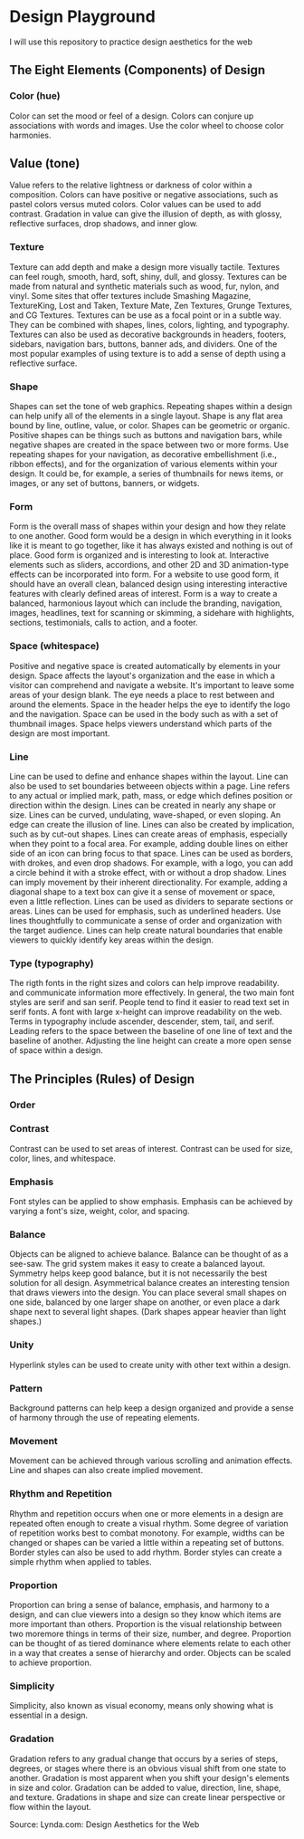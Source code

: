 # Design Playground
I will use this repository to practice design aesthetics for the web

## The Eight Elements (Components) of Design
### Color (hue)
Color can set the mood or feel of a design. Colors can conjure up associations with words and images. Use the color wheel to choose color harmonies.

## Value (tone)
Value refers to the relative lightness or darkness of color within a composition. Colors can have positive or negative associations, such as pastel colors versus muted colors. Color values can be used to add contrast. Gradation in value can give the illusion of depth, as with glossy, reflective surfaces, drop shadows, and inner glow.

### Texture
Texture can add depth and make a design more visually tactile. Textures can feel rough, smooth, hard, soft, shiny, dull, and glossy. Textures can be made from natural and synthetic materials such as wood, fur, nylon, and vinyl. Some sites that offer textures include Smashing Magazine, TextureKing, Lost and Taken, Texture Mate, Zen Textures, Grunge Textures, and CG Textures. Textures can be use as a focal point or in a subtle way. They can be combined with shapes, lines, colors, lighting, and typography. Textures can also be used as decorative backgrounds in headers, footers, sidebars, navigation bars, buttons, banner ads, and dividers. One of the most popular examples of using texture is to add a sense of depth using a reflective surface.

### Shape
Shapes can set the tone of web graphics. Repeating shapes within a design can help unify all of the elements in a single layout. Shape is any flat area bound by line, outline, value, or color. Shapes can be geometric or organic. Positive shapes can be things such as buttons and navigation bars, while negative shapes are created in the space between two or more forms. Use repeating shapes for your navigation, as decorative embellishment (i.e., ribbon effects), and for the organization of various elements within your design. It could be, for example, a series of thumbnails for news items, or images, or any set of buttons, banners, or widgets.

### Form
Form is the overall mass of shapes within your design and how they relate to one another. Good form would be a design in which everything in it looks like it is meant to go together, like it has always existed and nothing is out of place. Good form is organized and is interesting to look at. Interactive elements such as sliders, accordions, and other 2D and 3D animation-type effects can be incorporated into form. For a website to use good form, it should have an overall clean, balanced design using interesting interactive features with clearly defined areas of interest. Form is a way to create a balanced, harmonious layout which can include the branding, navigation, images, headlines, text for scanning or skimming, a sidehare with highlights, sections, testimonials, calls to action, and a footer.

### Space (whitespace)
Positive and negative space is created automatically by elements in your design. Space affects the layout's organization and the ease in which a visitor can comprehend and navigate a website. It's important to leave some areas of your design blank. The eye needs a place to rest between and around the elements. Space in the header helps the eye to identify the logo and the navigation. Space can be used in the body such as with a set of thumbnail images. Space helps viewers understand which parts of the design are most important.

### Line
Line can be used to define and enhance shapes within the layout. Line can also be used to set boundaries betweeen objects within a page. Line refers to any actual or implied mark, path, mass, or edge which defines position or direction within the design. Lines can be created in nearly any shape or size. Lines can be curved, undulating, wave-shaped, or even sloping. An edge can create the illusion of line. Lines can also be created by implication, such as by cut-out shapes. Lines can create areas of emphasis, especially when they point to a focal area. For example, adding double lines on either side of an icon can bring focus to that space. Lines can be used as borders, with drokes, and even drop shadows. For example, with a logo, you can add a circle behind it with a stroke effect, with or without a drop shadow. Lines can imply movement by their inherent directionality. For example, adding a diagonal shape to a text box can give it a sense of movement or space, even a little reflection. Lines can be used as dividers to separate sections or areas. Lines can be used for emphasis, such as underlined headers. Use lines thoughtfully to communicate a sense of order and organization with the target audience. Lines can help create natural boundaries that enable viewers to quickly identify key areas within the design.


### Type (typography)
The rigth fonts in the right sizes and colors can help improve readability. and communicate information more effectively. In general, the two main font styles are serif and san serif. People tend to find it easier to read text set in serif fonts. A font with large x-height can improve readability on the web. Terms in typography include ascender, descender, stem, tail, and serif. Leading refers to the space between the baseline of one line of text and the baseline of another. Adjusting the line height can create a more open sense of space within a design.

## The Principles (Rules) of Design
### Order

### Contrast
Contrast can be used to set areas of interest. Contrast can be used for size, color, lines, and whitespace.

### Emphasis
Font styles can be applied to show emphasis. Emphasis can be achieved by varying a font's size, weight, color, and spacing.

### Balance
Objects can be aligned to achieve balance. Balance can be thought of as a see-saw. The grid system makes it easy to create a balanced layout. Symmetry helps keep good balance, but it is not necessarily the best solution for all design. Asymmetrical balance creates an interesting tension that draws viewers into the design. You can place several small shapes on one side, balanced by one larger shape on another, or even place a dark shape next to several light shapes. (Dark shapes appear heavier than light shapes.)

### Unity
Hyperlink styles can be used to create unity with other text within a design.

### Pattern
Background patterns can help keep a design organized and provide a sense of harmony through the use of repeating elements.

### Movement
Movement can be achieved through various scrolling and animation effects. Line and shapes can also create implied movement.

### Rhythm and Repetition
Rhythm and repetition occurs when one or more elements in a design are repeated often enough to create a visual rhythm. Some degree of variation of repetition works best to combat monotony. For example, widths can be changed or shapes can be varied a little within a repeating set of buttons. Border styles can also be used to add rhythm. Border styles can create a simple rhythm when applied to tables.

### Proportion
Proportion can bring a sense of balance, emphasis, and harmony to a design, and can clue viewers into a design so they know which items are more important than others. Proportion is the visual relationship between two moremore things in terms of their size, number, and degree. Proportion can be thought of as tiered dominance where elements relate to each other in a way that creates a sense of hierarchy and order. Objects can be scaled to achieve proportion.

### Simplicity
Simplicity, also known as visual economy, means only showing what is essential in a design.

### Gradation
Gradation refers to any gradual change that occurs by a series of steps, degrees, or stages where there is an obvious visual shift from one state to another. Gradation is most apparent when you shift your design's elements in size and color. Gradation can be added to value, direction, line, shape, and texture. Gradations in shape and size can create linear perspective or flow within the layout.

Source: Lynda.com: Design Aesthetics for the Web